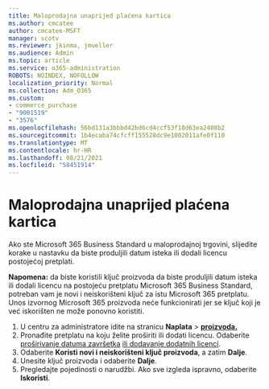 ```yaml
---
title: Maloprodajna unaprijed plaćena kartica
ms.author: cmcatee
author: cmcatee-MSFT
manager: scotv
ms.reviewer: jkinma, jmueller
ms.audience: Admin
ms.topic: article
ms.service: o365-administration
ROBOTS: NOINDEX, NOFOLLOW
localization_priority: Normal
ms.collection: Adm_O365
ms.custom:
- commerce_purchase
- "9001519"
- "3576"
ms.openlocfilehash: 56bd131a3bbbd42bd6cd4ccf53f18d63ea2408b2
ms.sourcegitcommit: 1b4ecaba74cfcff155528dc9e1002011afe0f110
ms.translationtype: MT
ms.contentlocale: hr-HR
ms.lasthandoff: 08/21/2021
ms.locfileid: "58451914"
---
```

# <a name="retail-prepaid-card"></a>Maloprodajna unaprijed plaćena kartica

Ako ste Microsoft 365 Business Standard u maloprodajnoj trgovini, slijedite korake u nastavku da biste produljili datum isteka ili dodali licencu postojećoj pretplati.

**Napomena:** da biste koristili ključ proizvoda da biste produljili datum isteka ili dodali licencu na postojeću pretplatu Microsoft 365 Business Standard, potreban vam je novi i neiskorišteni ključ za istu Microsoft 365 pretplatu. Unos izvornog Microsoft 365 proizvoda neće funkcionirati jer se ključ koji je već iskorišten ne može ponovno koristiti.

1. U centru za administratore idite na stranicu **Naplata**  >  **[proizvoda.](https://go.microsoft.com/fwlink/p/?linkid=842054)**
2. Pronađite pretplatu na koju želite proširiti ili dodati licencu. Odaberite [proširivanje datuma završetka](https://go.microsoft.com/fwlink/p/?linkid=842054) [ili dodavanje dodatnih licenci](https://go.microsoft.com/fwlink/p/?linkid=842054).
3. Odaberite **Koristi novi i neiskorišteni ključ proizvoda**, a zatim **Dalje**.
4. Unesite ključ proizvoda i odaberite **Dalje**.
5. Pregledajte pojedinosti o narudžbi. Ako sve izgleda ispravno, odaberite **Iskoristi**.